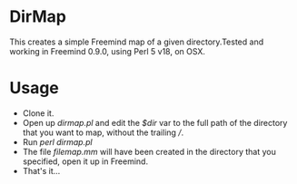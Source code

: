 DirMap
======

This creates a simple Freemind map of a given directory.Tested and working in Freemind 0.9.0, using Perl 5 v18, on OSX. 

# Usage

* Clone it.
* Open up *dirmap.pl* and edit the *$dir* var to the full path of the directory that you want to map, without the trailing */*.
* Run *perl dirmap.pl*
* The file *filemap.mm* will have been created in the directory that you specified, open it up in Freemind.
* That's it...
